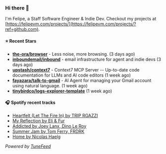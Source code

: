 ### Hi there 👋

I'm Felipe, a Staff Software Engineer & Indie Dev. Checkout my projects at [https://felipevm.com/projects/](https://felipevm.com/projects/?ref=github.com).

#### ⭐ Recent Stars
- **[the-ora/browser](https://github.com/the-ora/browser)** - Less noise, more browsing. (3 days ago)
- **[inboundemail/inbound](https://github.com/inboundemail/inbound)** - email infrastructure for agent and indie devs (3 days ago)
- **[upstash/context7](https://github.com/upstash/context7)** - Context7 MCP Server -- Up-to-date code documentation for LLMs and AI code editors (1 week ago)
- **[fayazara/talk-to-gmail](https://github.com/fayazara/talk-to-gmail)** - AI Agent for managing your Gmail account using natural language. (1 week ago)
- **[tinybirdco/logs-explorer-template](https://github.com/tinybirdco/logs-explorer-template)** (1 week ago)

#### 🎧 Spotify recent tracks
- [Heartfelt (Let The Fire In) by TRIP RGAZZI](https://open.spotify.com/track/2QM4kcnuayYjtE1tp8xYPC)
- [My Reflection by Eli &amp; Fur](https://open.spotify.com/track/6d3mEicaeN9jLDYG8hL2ZD)
- [Addicted by Joey Lanx, Dino Le Roy](https://open.spotify.com/track/41KVSqyjJ0fT91cxPIA9r8)
- [Summer Jam by Tom Ferry, FRDRK](https://open.spotify.com/track/1mSKx4rbxkKXinJTPZjZ6Y)
- [Home by Nicolas Haelg](https://open.spotify.com/track/4PKA77KH93C99UC88hUifO)

_Powered by [TuneFeed](https://tunefeed.app?ref=github.com)_
